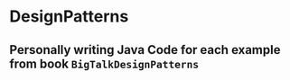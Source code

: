 # DesignPatterns
## Personally writing Java Code for each example from book `BigTalkDesignPatterns`
